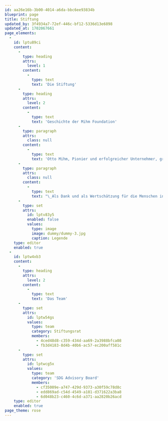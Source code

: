 ```yaml
---
id: aa26e16b-3b00-4014-a6da-bbc6ee93834b
blueprint: page
title: Stiftung
updated_by: 3f4934a7-72ef-446c-bf12-5336d13e6898
updated_at: 1702067661
page_elements:
  -
    id: lptu89ci
    content:
      -
        type: heading
        attrs:
          level: 1
        content:
          -
            type: text
            text: 'Die Stiftung'
      -
        type: heading
        attrs:
          level: 2
        content:
          -
            type: text
            text: 'Geschichte der Mihm Foundation'
      -
        type: paragraph
        attrs:
          class: null
        content:
          -
            type: text
            text: 'Otto Mihm, Pionier und erfolgreicher Unternehmer, gründete 1980 in Plaffeien das Unternehmen EXTRAMET. In den letzten 40 Jahren entwickelte sich EXTRAMET von einem Drei-Mann-Betrieb zu einem breit diversifizierten und international tätigen Unternehmen mit über 200 Mitarbeitenden weltweit. Gründer Otto Mihm war gleichzeitig auch in den Nachbarländern Österreich, Deutschland und Frankreich unternehmerisch sehr erfolgreich. So investierte er beispielsweise in den Bau von Sportstadien oder in den Schiffsbau.'
      -
        type: paragraph
        attrs:
          class: null
        content:
          -
            type: text
            text: "\_Als Dank und als Wertschätzung für die Menschen in der Region Schwarzsee und in der ganzen Schweiz initiierte Otto Mihm im Jahr 2021 gemeinsam mit seinem Sohn, Hans-Jörg Mihm die Mihm Foundation. Der Stiftungsrat setzt sich aus zwei Personen zusammen: Hans-Jörg Mihm und Marco Strahm."
      -
        type: set
        attrs:
          id: lptv83y5
          enabled: false
          values:
            type: image
            image: dummy/dummy-3.jpg
            caption: Legende
    type: editor
    enabled: true
  -
    id: lptw4xb3
    content:
      -
        type: heading
        attrs:
          level: 2
        content:
          -
            type: text
            text: 'Das Team'
      -
        type: set
        attrs:
          id: lptw54gs
          values:
            type: team
            category: Stiftungsrat
            members:
              - 4ced48d8-c359-434d-aa69-2a3988bfca08
              - fb3d4183-8d4b-40b6-ac57-ec200aff581c
      -
        type: set
        attrs:
          id: lptwcg5x
          values:
            type: team
            category: 'SDG Advisory Board'
            members:
              - cf35009e-a747-429d-9373-a30f59c78d8c
              - edd869ad-c54d-4549-a181-d371622a3ba8
              - 6d048b23-c460-4c6d-a371-aa2820b26acd
    type: editor
    enabled: true
page_theme: rose
---
```

